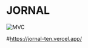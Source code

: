 # JORNAL
![MVC](https://github.com/user-attachments/assets/5356198b-31bb-487d-92a3-4e08d7ba25ea)

#https://jornal-ten.vercel.app/
